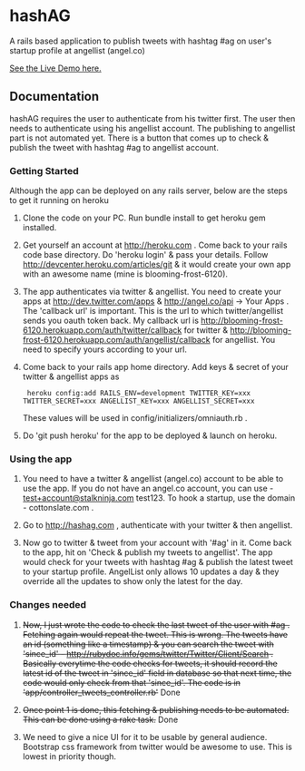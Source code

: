# hashAG

A rails based application to publish tweets with hashtag #ag on user's startup profile at angellist (angel.co)

<a href="http://hashag.com">See the Live Demo here.</a>

## Documentation

hashAG requires the user to authenticate from his twitter first. The user then needs to authenticate using his angellist account. The publishing to angellist part is not automated yet. There is a button that comes up to check & publish the tweet with hashtag #ag to angellist account.

### Getting Started

Although the app can be deployed on any rails server, below are the steps to get it running on heroku

1. Clone the code on your PC. Run bundle install to get heroku gem installed.
2. Get yourself an account at http://heroku.com . Come back to your rails code base directory. Do 'heroku login' & pass your details. Follow http://devcenter.heroku.com/articles/git & it would create your own app with an awesome name (mine is blooming-frost-6120).
3. The app authenticates via twitter & angellist. You need to create your apps at http://dev.twitter.com/apps & http://angel.co/api -> Your Apps . The 'callback url' is important. This is the url to which twitter/angellist sends you oauth token back. My callback url is http://blooming-frost-6120.herokuapp.com/auth/twitter/callback for twitter &  http://blooming-frost-6120.herokuapp.com/auth/angellist/callback for angellist. You need to specify yours according to your url.
4. Come back to your rails app home directory. Add keys & secret of your twitter & angellist apps as    
			
		heroku config:add RAILS_ENV=development TWITTER_KEY=xxx TWITTER_SECRET=xxx ANGELLIST_KEY=xxx ANGELLIST_SECRET=xxx

	These values will be used in config/initializers/omniauth.rb .

5. Do 'git push heroku' for the app to be deployed & launch on heroku.

### Using the app

1. You need to have a twitter & angellist (angel.co) account to be able to use the app. If you do not have an angel.co account, you can use - test+account@stalkninja.com test123. To hook a startup, use the domain - cottonslate.com .

2. Go to http://hashag.com , authenticate with your twitter & then angellist.

3. Now go to twitter & tweet from your account with '#ag' in it. Come back to the app, hit on 'Check & publish my tweets to angellist'. The app would check for your tweets with hashtag #ag & publish the latest tweet to your startup profile. AngelList only allows 10 updates a day & they override all the updates to show only the latest for the day. 


### Changes needed

1. ~~Now, I just wrote the code to check the last tweet of the user with #ag . Fetching again would repeat the tweet. This is wrong. The tweets have an id (something like a timestamp) & you can search the tweet with 'since_id' - http://rubydoc.info/gems/twitter/Twitter/Client/Search . Basically everytime the code checks for tweets, it should record the latest id of the tweet in 'since_id' field in database so that next time, the code would only check from that 'since_id'. The code is in 'app/controller_tweets_controller.rb'~~ Done
 
2. ~~Once point 1 is done, this fetching & publishing needs to be automated. This can be done using a rake task.~~ Done

3. We need to give a nice UI for it to be usable by general audience. Bootstrap css framework from twitter would be awesome to use. This is lowest in priority though.

